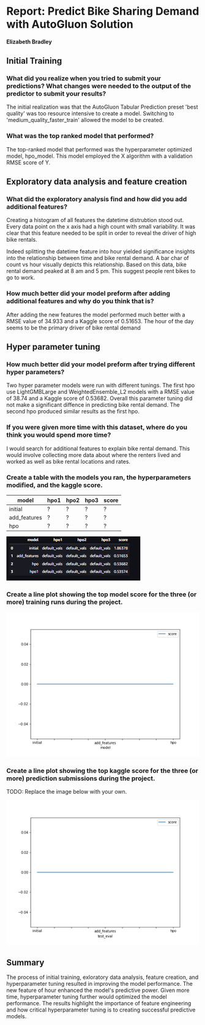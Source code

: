 # Report: Predict Bike Sharing Demand with AutoGluon Solution
#### Elizabeth Bradley

## Initial Training
### What did you realize when you tried to submit your predictions? What changes were needed to the output of the predictor to submit your results?

The initial realization was that the AutoGluon Tabular Prediction preset 'best quality' was too resource intensive to create a model. Switching to 'medium_quality_faster_train' allowed the model to be created.


### What was the top ranked model that performed?
The top-ranked model that performed was the hyperparameter optimized model, hpo_model. This model employed the X algorithm with a validation RMSE score of Y.

## Exploratory data analysis and feature creation
### What did the exploratory analysis find and how did you add additional features?
Creating a histogram of all features the datetime distrubtion stood out. Every data point on the x axis had a high count with small variability. It was clear that this feature needed to be split in order to reveal the driver of high bike rentals.

Indeed splitting the datetime feature into hour yielded significance insights into the relationship between time and bike rental demand. A bar char of count vs hour visually depicts this relationship. Based on this data, bike rental demand peaked at 8 am and 5 pm. This suggest people rent bikes to go to work.

### How much better did your model preform after adding additional features and why do you think that is?
After adding the new features the model performed much better with a RMSE value of 34.933 and a Kaggle score of 0.51653. The hour of the day seems to be the primary driver of bike rental demand



## Hyper parameter tuning
### How much better did your model preform after trying different hyper parameters?
Two hyper parameter models were run with different tunings. The first hpo use LightGMBLarge and WeightedEnsemble_L2 models with a RMSE value of 38.74 and a Kaggle score of 0.53682. Overall this parameter tuning did not make a significant diffence in predicting bike rental demand. The second hpo produced similar results as the first hpo.

### If you were given more time with this dataset, where do you think you would spend more time?
I would search for additional features to explain bike rental demand. This would involve collecting more data about where the renters lived and worked as well as bike rental locations and rates.

### Create a table with the models you ran, the hyperparameters modified, and the kaggle score.
|model|hpo1|hpo2|hpo3|score|
|--|--|--|--|--|
|initial|?|?|?|?|
|add_features|?|?|?|?|
|hpo|?|?|?|?|
![model_train_score.png](img/hyperparameters_modified.png)

### Create a line plot showing the top model score for the three (or more) training runs during the project.



![model_train_score.png](img/model_train_score.png)

### Create a line plot showing the top kaggle score for the three (or more) prediction submissions during the project.

TODO: Replace the image below with your own.

![model_test_score.png](img/model_test_score.png)

## Summary
The process of initial training, exloratory data analysis, feature creation, and hyperparameter tuning resulted in improving the model performance. The new feature of hour enhanced the model's predictive power. Given more time, hyperparameter tuning further would optimized the model performance. The results highlight the importance of feature engineering and how critical hyperparameter tuning is to creating successful predictive models.